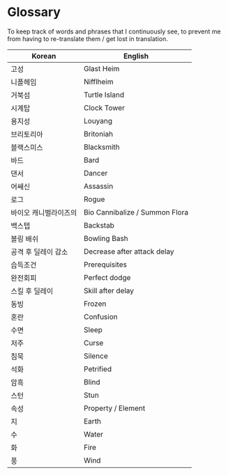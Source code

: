# Glossary

To keep track of words and phrases that I continuously see, to prevent me from having to re-translate them / get lost in translation.

| Korean | English |
| --- | --- |
| 고성 | Glast Heim |
| 니플헤임 | Nifflheim |
| 거북섬 | Turtle Island |
| 시계탑 | Clock Tower |
| 용지성 | Louyang |
| 브리토리아 | Britoniah |
| 블랙스미스 | Blacksmith |
| 바드 | Bard |
| 댄서 | Dancer |
| 어쌔신 | Assassin |
| 로그 | Rogue |
| 바이오 캐니벌라이즈의 | Bio Cannibalize / Summon Flora |
| 백스텝 | Backstab |
| 볼링 배쉬 | Bowling Bash |
| 공격 후 딜레이 감소 | Decrease after attack delay |
| 습득조건 | Prerequisites |
| 완전회피 | Perfect dodge |
| 스킬 후 딜레이 | Skill after delay |
| 동빙 | Frozen |
| 혼란 | Confusion |
| 수면 | Sleep |
| 저주 | Curse |
| 침묵 | Silence |
| 석화 | Petrified |
| 암흑 | Blind |
| 스턴 | Stun |
| 속성 | Property / Element |
| 지 | Earth |
| 수 | Water |
| 화 | Fire |
| 풍 | Wind |
